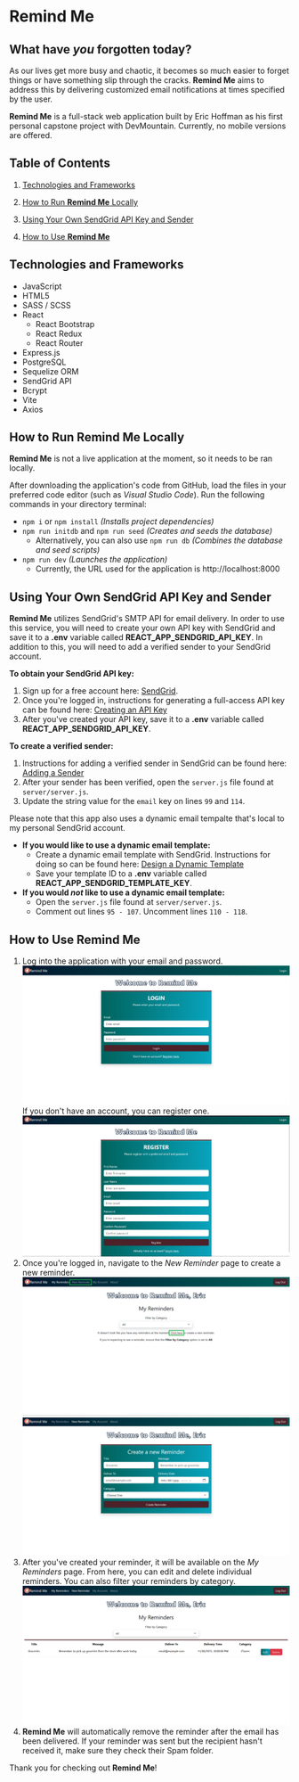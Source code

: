 # Remind Me
## What have *you* forgotten today?

As our lives get more busy and chaotic, it becomes so much easier to forget things or have something slip through the cracks. **Remind Me** aims to address this by delivering customized email notifications at times specified by the user.

**Remind Me** is a full-stack web application built by Eric Hoffman as his first personal capstone project with DevMountain. Currently, no mobile versions are offered.

## Table of Contents
1. [Technologies and Frameworks](https://github.com/EricTheHoff/RemindMe#technologies)

2. [How to Run **Remind Me** Locally](https://github.com/EricTheHoff/RemindMe#run)

3. [Using Your Own SendGrid API Key and Sender](https://github.com/EricTheHoff/RemindMe#api)

4. [How to Use **Remind Me**](https://github.com/EricTheHoff/RemindMe#use)

## Technologies and Frameworks
* JavaScript
* HTML5
* SASS / SCSS
* React
  * React Bootstrap
  * React Redux
  * React Router
* Express.js
* PostgreSQL
* Sequelize ORM
* SendGrid API
* Bcrypt
* Vite
* Axios

## How to Run **Remind Me** Locally
**Remind Me** is not a live application at the moment, so it needs to be ran locally.

After downloading the application's code from GitHub, load the files in your preferred code editor (such as *Visual Studio Code*). Run the following commands in your directory terminal:

* `npm i` or `npm install` *(Installs project dependencies)*
* `npm run initdb` and `npm run seed` *(Creates and seeds the database)*
  * Alternatively, you can also use `npm run db` *(Combines the database and seed scripts)*
* `npm run dev` *(Launches the application)*
  * Currently, the URL used for the application is http://localhost:8000

## Using Your Own SendGrid API Key and Sender
**Remind Me** utilizes SendGrid's SMTP API for email delivery. In order to use this service, you will need to create your own API key with SendGrid and save it to a **.env** variable called **REACT_APP_SENDGRID_API_KEY**. In addition to this, you will need to add a verified sender to your SendGrid account.

**To obtain your SendGrid API key:**
1. Sign up for a free account here: [SendGrid](https://sendgrid.com/en-us/solutions/email-api).
2. Once you're logged in, instructions for generating a full-access API key can be found here: [Creating an API Key](https://docs.sendgrid.com/ui/account-and-settings/api-keys#creating-an-api-key)
3. After you've created your API key, save it to a **.env** variable called **REACT_APP_SENDGRID_API_KEY**.

**To create a verified sender:**
1. Instructions for adding a verified sender in SendGrid can be found here: [Adding a Sender](https://docs.sendgrid.com/ui/sending-email/sender-verification#adding-a-sender)
2. After your sender has been verified, open the `server.js` file found at `server/server.js`.
3. Update the string value for the `email` key on lines `99` and `114`.

Please note that this app also uses a dynamic email tempalte that's local to my personal SendGrid account.

* **If you would like to use a dynamic email template:**
  * Create a dynamic email template with SendGrid. Instructions for doing so can be found here: [Design a Dynamic Template](https://docs.sendgrid.com/ui/sending-email/how-to-send-an-email-with-dynamic-templates#design-a-dynamic-template)
  * Save your template ID to a **.env** variable called **REACT_APP_SENDGRID_TEMPLATE_KEY**.
* **If you would *not* like to use a dynamic email template:**
  * Open the `server.js` file found at `server/server.js`.
  * Comment out lines `95 - 107`. Uncomment lines `110 - 118`.

## How to Use **Remind Me**
1. Log into the application with your email and password.
![Login](./public/readme-images/Login.png "Login")
If you don't have an account, you can register one.
![Register](./public/readme-images/Register.png "Register")
2. Once you're logged in, navigate to the *New Reminder* page to create a new reminder.
![New Reminder](./public/readme-images/New_Reminder.png "New Reminder")
![New Reminder Page](./public/readme-images/New_Reminder_Page.png "New Reminder Page")
3. After you've created your reminder, it will be available on the *My Reminders* page. From here, you can edit and delete individual reminders. You can also filter your reminders by category.
![My Reminders](./public/readme-images/My_Reminders.png "My Reminders")
4. **Remind Me** will automatically remove the reminder after the email has been delivered. If your reminder was sent but the recipient hasn't received it, make sure they check their Spam folder.

Thank you for checking out **Remind Me**!